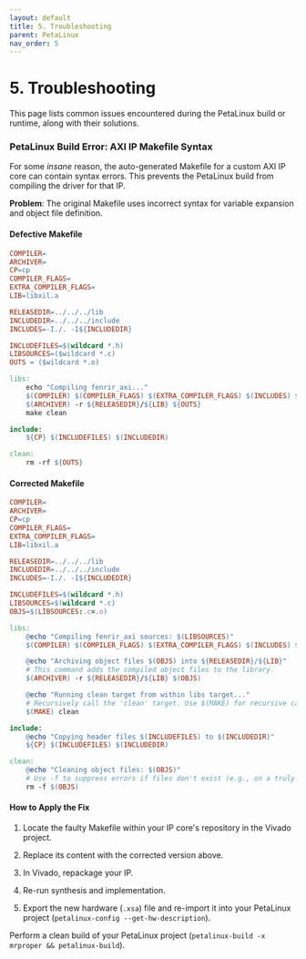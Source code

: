 ```yaml
---
layout: default
title: 5. Troubleshooting
parent: PetaLinux
nav_order: 5
---
```


# 5. Troubleshooting

This page lists common issues encountered during the PetaLinux build or runtime, along with their solutions.

### PetaLinux Build Error: AXI IP Makefile Syntax

For some _insane_ reason, the auto-generated Makefile for a custom AXI IP core can contain syntax errors. This prevents the PetaLinux build from compiling the driver for that IP.

**Problem**: The original Makefile uses incorrect syntax for variable expansion and object file definition.

#### Defective Makefile

```makefile
COMPILER=
ARCHIVER=
CP=cp
COMPILER_FLAGS=
EXTRA_COMPILER_FLAGS=
LIB=libxil.a

RELEASEDIR=../../../lib
INCLUDEDIR=../../../include
INCLUDES=-I./. -I${INCLUDEDIR}

INCLUDEFILES=$(wildcard *.h)
LIBSOURCES=($wildcard *.c)
OUTS = ($wildcard *.o)

libs:
	echo "Compiling fenrir_axi..."
	$(COMPILER) $(COMPILER_FLAGS) $(EXTRA_COMPILER_FLAGS) $(INCLUDES) $(LIBSOURCES)
	$(ARCHIVER) -r ${RELEASEDIR}/${LIB} ${OUTS}
	make clean

include:
	${CP} $(INCLUDEFILES) $(INCLUDEDIR)

clean:
	rm -rf ${OUTS}
```

#### Corrected Makefile

```makefile
COMPILER=
ARCHIVER=
CP=cp
COMPILER_FLAGS=
EXTRA_COMPILER_FLAGS=
LIB=libxil.a

RELEASEDIR=../../../lib
INCLUDEDIR=../../../include
INCLUDES=-I./. -I${INCLUDEDIR}

INCLUDEFILES=$(wildcard *.h)
LIBSOURCES=$(wildcard *.c)
OBJS=$(LIBSOURCES:.c=.o)

libs:
	@echo "Compiling fenrir_axi sources: $(LIBSOURCES)"
	$(COMPILER) $(COMPILER_FLAGS) $(EXTRA_COMPILER_FLAGS) $(INCLUDES) $(LIBSOURCES)

	@echo "Archiving object files $(OBJS) into ${RELEASEDIR}/${LIB}"
	# This command adds the compiled object files to the library.
	$(ARCHIVER) -r ${RELEASEDIR}/${LIB} $(OBJS)

	@echo "Running clean target from within libs target..."
	# Recursively call the 'clean' target. Use $(MAKE) for recursive calls.
	$(MAKE) clean

include:
	@echo "Copying header files $(INCLUDEFILES) to $(INCLUDEDIR)"
	${CP} $(INCLUDEFILES) $(INCLUDEDIR)

clean:
	@echo "Cleaning object files: $(OBJS)"
	# Use -f to suppress errors if files don't exist (e.g., on a truly clean run)
	rm -f $(OBJS)
```

#### How to Apply the Fix

1. Locate the faulty Makefile within your IP core's repository in the Vivado project.

2. Replace its content with the corrected version above.

3. In Vivado, repackage your IP.

4. Re-run synthesis and implementation.

5. Export the new hardware (`.xsa`) file and re-import it into your PetaLinux project (`petalinux-config --get-hw-description`).

Perform a clean build of your PetaLinux project (`petalinux-build -x mrproper && petalinux-build`).